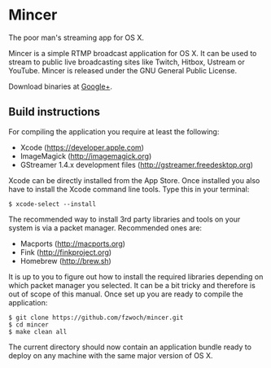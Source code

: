Mincer
======

The poor man's streaming app for OS X.

Mincer is a simple RTMP broadcast application for OS X. It can be used to stream to public live broadcasting sites like Twitch, Hitbox, Ustream or YouTube. Mincer is released under the GNU General Public License.

Download binaries at <a href="https://plus.google.com/106302080469674598966" rel="publisher">Google+</a>.

Build instructions
------------------

For compiling the application you require at least the following:

* Xcode (https://developer.apple.com)
* ImageMagick (http://imagemagick.org)
* GStreamer 1.4.x development files (http://gstreamer.freedesktop.org)

Xcode can be directly installed from the App Store. Once installed you also have to install the Xcode command line tools. Type this in your terminal:

    $ xcode-select --install

The recommended way to install 3rd party libraries and tools on your system is via a packet manager. Recommended ones are:

* Macports (http://macports.org)
* Fink (http://finkproject.org)
* Homebrew (http://brew.sh)

It is up to you to figure out how to install the required libraries depending on which packet manager you selected. It can be a bit tricky and therefore is out of scope of this manual. Once set up you are ready to compile the application:

    $ git clone https://github.com/fzwoch/mincer.git
    $ cd mincer
    $ make clean all

The current directory should now contain an application bundle ready to deploy on any machine with the same major version of OS X.
